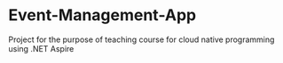 # Event-Management-App
Project for the purpose of teaching course for cloud native programming using .NET Aspire
